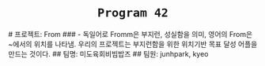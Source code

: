 <h1 align=center><code>Program 42</code></h1>
# 프로젝트: From
### - 독일어로 Fromm은 부지런, 성실함을 의미, 영어의 From은 ~에서의 위치를 나타냄. 우리의 프로젝트는 부지런함을 위한 위치기반 목표 달성 어플을 만드는 것이다.
## 팀명: 미도육회비빔밥즈  
## 팀원: junhpark, kyeo 
